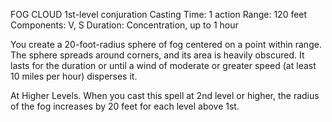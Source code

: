 FOG CLOUD
1st-­level conjuration
Casting Time: 1 action
Range: 120 feet
Components: V, S
Duration: Concentration, up to 1 hour

You create a 20-foot-­radius sphere of fog centered on a point within range. The sphere spreads around corners, and its area is heavily obscured. It lasts for the duration or until a wind of moderate or greater speed (at least 10 miles per hour) disperses it.

At Higher Levels. When you cast this spell at 2nd level or higher, the radius of the fog increases by 20 feet for each level above 1st.

